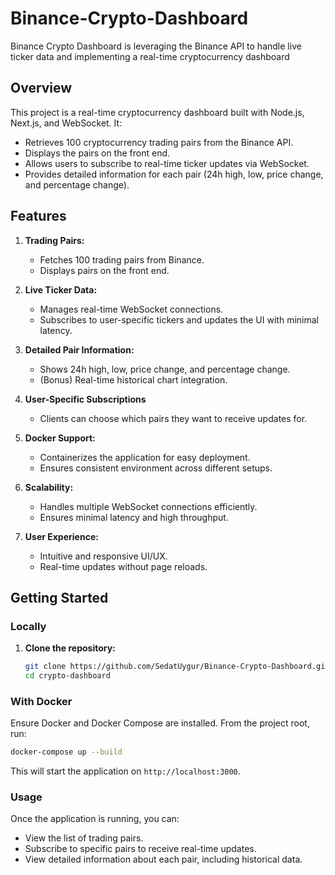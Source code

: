 # Binance-Crypto-Dashboard
Binance Crypto Dashboard is leveraging the Binance API to handle live ticker data and implementing a real-time cryptocurrency dashboard

## Overview

This project is a real-time cryptocurrency dashboard built with Node.js, Next.js, and WebSocket. It:
- Retrieves 100 cryptocurrency trading pairs from the Binance API.
- Displays the pairs on the front end.
- Allows users to subscribe to real-time ticker updates via WebSocket.
- Provides detailed information for each pair (24h high, low, price change, and percentage change).

## Features

1. **Trading Pairs:**
   - Fetches 100 trading pairs from Binance.
   - Displays pairs on the front end.

2. **Live Ticker Data:**
   - Manages real-time WebSocket connections.
   - Subscribes to user-specific tickers and updates the UI with minimal latency.

3. **Detailed Pair Information:**
   - Shows 24h high, low, price change, and percentage change.
   - (Bonus) Real-time historical chart integration.

4. **User-Specific Subscriptions**
   - Clients can choose which pairs they want to receive updates for.

5. **Docker Support:**
   - Containerizes the application for easy deployment.
   - Ensures consistent environment across different setups.

6. **Scalability:**
   - Handles multiple WebSocket connections efficiently.
   - Ensures minimal latency and high throughput.

7. **User Experience:**
   - Intuitive and responsive UI/UX.
   - Real-time updates without page reloads.

## Getting Started

### Locally

1. **Clone the repository:**

   ```bash
   git clone https://github.com/SedatUygur/Binance-Crypto-Dashboard.git
   cd crypto-dashboard

### With Docker

Ensure Docker and Docker Compose are installed. From the project root, run:
```bash
docker-compose up --build
```
This will start the application on `http://localhost:3000`.

### Usage

Once the application is running, you can:
- View the list of trading pairs.
- Subscribe to specific pairs to receive real-time updates.
- View detailed information about each pair, including historical data.
